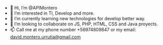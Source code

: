 - 👋 Hi, I’m @APIMontero
- 👀 I’m interested in TI, Develop and more.
- 🌱 I’m currently learning new technologies for develop better way.
- 💞️ I’m looking to collaborate on JS, PHP, HTML, CSS and Java proyects.
- 📫 Call me at my phone number  +56974809847 or my email: david.montero.urrutia@gmail.com

<!---
APIMontero/APIMontero is a ✨ special ✨ repository because its `README.md` (this file) appears on your GitHub profile.
You can click the Preview link to take a look at your changes.
--->
